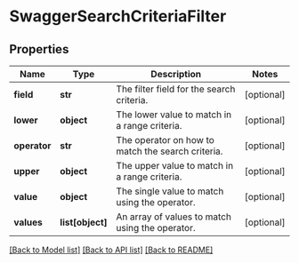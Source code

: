 # SwaggerSearchCriteriaFilter

## Properties
Name | Type | Description | Notes
------------ | ------------- | ------------- | -------------
**field** | **str** | The filter field for the search criteria. | [optional] 
**lower** | **object** | The lower value to match in a range criteria. | [optional] 
**operator** | **str** | The operator on how to match the search criteria. | [optional] 
**upper** | **object** | The upper value to match in a range criteria. | [optional] 
**value** | **object** | The single value to match using the operator. | [optional] 
**values** | **list[object]** | An array of values to match using the operator. | [optional] 

[[Back to Model list]](../README.md#documentation-for-models) [[Back to API list]](../README.md#documentation-for-api-endpoints) [[Back to README]](../README.md)


